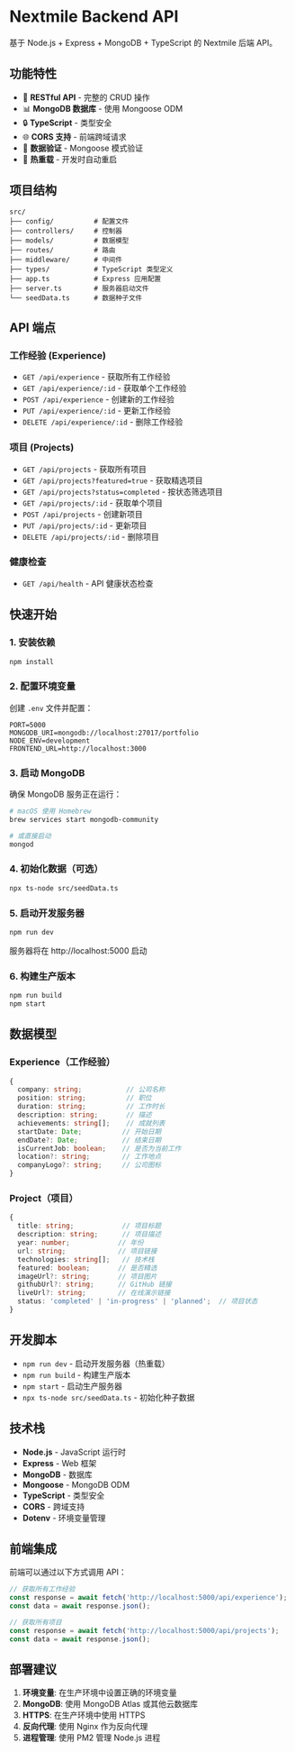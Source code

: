 # Nextmile Backend API

基于 Node.js + Express + MongoDB + TypeScript 的 Nextmile 后端 API。

## 功能特性

- 🚀 **RESTful API** - 完整的 CRUD 操作
- 📊 **MongoDB 数据库** - 使用 Mongoose ODM
- 🔒 **TypeScript** - 类型安全
- 🌐 **CORS 支持** - 前端跨域请求
- 📝 **数据验证** - Mongoose 模式验证
- 🔄 **热重载** - 开发时自动重启

## 项目结构

```
src/
├── config/          # 配置文件
├── controllers/     # 控制器
├── models/          # 数据模型
├── routes/          # 路由
├── middleware/      # 中间件
├── types/           # TypeScript 类型定义
├── app.ts           # Express 应用配置
├── server.ts        # 服务器启动文件
└── seedData.ts      # 数据种子文件
```

## API 端点

### 工作经验 (Experience)
- `GET /api/experience` - 获取所有工作经验
- `GET /api/experience/:id` - 获取单个工作经验
- `POST /api/experience` - 创建新的工作经验
- `PUT /api/experience/:id` - 更新工作经验
- `DELETE /api/experience/:id` - 删除工作经验

### 项目 (Projects)
- `GET /api/projects` - 获取所有项目
- `GET /api/projects?featured=true` - 获取精选项目
- `GET /api/projects?status=completed` - 按状态筛选项目
- `GET /api/projects/:id` - 获取单个项目
- `POST /api/projects` - 创建新项目
- `PUT /api/projects/:id` - 更新项目
- `DELETE /api/projects/:id` - 删除项目

### 健康检查
- `GET /api/health` - API 健康状态检查

## 快速开始

### 1. 安装依赖
```bash
npm install
```

### 2. 配置环境变量
创建 `.env` 文件并配置：
```env
PORT=5000
MONGODB_URI=mongodb://localhost:27017/portfolio
NODE_ENV=development
FRONTEND_URL=http://localhost:3000
```

### 3. 启动 MongoDB
确保 MongoDB 服务正在运行：
```bash
# macOS 使用 Homebrew
brew services start mongodb-community

# 或直接启动
mongod
```

### 4. 初始化数据（可选）
```bash
npx ts-node src/seedData.ts
```

### 5. 启动开发服务器
```bash
npm run dev
```

服务器将在 http://localhost:5000 启动

### 6. 构建生产版本
```bash
npm run build
npm start
```

## 数据模型

### Experience（工作经验）
```typescript
{
  company: string;           // 公司名称
  position: string;          // 职位
  duration: string;          // 工作时长
  description: string;       // 描述
  achievements: string[];    // 成就列表
  startDate: Date;          // 开始日期
  endDate?: Date;           // 结束日期
  isCurrentJob: boolean;    // 是否为当前工作
  location?: string;        // 工作地点
  companyLogo?: string;     // 公司图标
}
```

### Project（项目）
```typescript
{
  title: string;            // 项目标题
  description: string;      // 项目描述
  year: number;            // 年份
  url: string;             // 项目链接
  technologies: string[];   // 技术栈
  featured: boolean;       // 是否精选
  imageUrl?: string;       // 项目图片
  githubUrl?: string;      // GitHub 链接
  liveUrl?: string;        // 在线演示链接
  status: 'completed' | 'in-progress' | 'planned';  // 项目状态
}
```

## 开发脚本

- `npm run dev` - 启动开发服务器（热重载）
- `npm run build` - 构建生产版本
- `npm start` - 启动生产服务器
- `npx ts-node src/seedData.ts` - 初始化种子数据

## 技术栈

- **Node.js** - JavaScript 运行时
- **Express** - Web 框架
- **MongoDB** - 数据库
- **Mongoose** - MongoDB ODM
- **TypeScript** - 类型安全
- **CORS** - 跨域支持
- **Dotenv** - 环境变量管理

## 前端集成

前端可以通过以下方式调用 API：

```typescript
// 获取所有工作经验
const response = await fetch('http://localhost:5000/api/experience');
const data = await response.json();

// 获取所有项目
const response = await fetch('http://localhost:5000/api/projects');
const data = await response.json();
```

## 部署建议

1. **环境变量**: 在生产环境中设置正确的环境变量
2. **MongoDB**: 使用 MongoDB Atlas 或其他云数据库
3. **HTTPS**: 在生产环境中使用 HTTPS
4. **反向代理**: 使用 Nginx 作为反向代理
5. **进程管理**: 使用 PM2 管理 Node.js 进程

